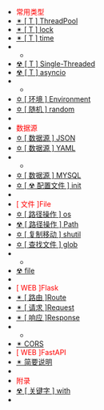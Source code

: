 -  <span style='color:RED'>常用类型</span>
-  [✴ [ T ] ThreadPool](n1.0.0.md)
-  [✴ [ T ] lock](n2.0.0.md)
-  [✴ [ T ] time](n3.0.0.md)
-  -
-  [☢ [ T ] Single-Threaded](n5.0.0.md)
-  [☢ [ T ] asyncio](n6.0.0.md)
-  -
-  [✡ [ 环境 ] Environment ](s3.0.0.md)
-  [✡ [ 随机 ] random](s4.0.0.md)
-  
-  <span style='color:RED'>数据源</span>
-  [✡ [ 数据源 ] JSON](s1.0.0.md)
-  [✡ [ 数据源 ] YAML](s2.0.0.md)
-  -
-  [✡ [ 数据源 ] MYSQL](s5.0.0.md)
-  [✡ [ ☢ 配置文件 ] init](s7.0.0.md)
-  
-  <span style='color:RED'>[ 文件 ]File</span>
-  [✡ [ 路径操作 ] os ](f1.0.0.md)
-  [☢ [ 路径操作 ] Path](f2.0.0.md)
-  [✡ [ 复制移动 ] shutil ](f3.0.0.md)
-  [✡ [ 查找文件 ] glob ](f4.0.0.md)
-  -
-  [☢ file ](f6.0.0.md)
-  
-  <span style='color:RED'>[ WEB ]Flask</span>
-  [✴ [ 路由 ]Route](W1.0.0.md)
-  [✴ [ 请求 ]Request](W2.0.0.md)
-  [✴ [ 响应 ]Response](W3.0.0.md)
-  -
-  [✴ CORS](W4.0.0.md)
-  <span style='color:RED'>[ WEB ]FastAPI</span>
-  [✴ 简要说明](wf1.0.0.md)
-  
-  <span style='color:RED'>附录</span>
-  [☢ [ 关键字 ] with](v1.0.0.md)
-  



